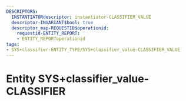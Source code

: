 ```yaml
---
DESCRIPTORS:
  INSTANTIATORdescriptor: instantiator-CLASSIFIER_VALUE
  descriptor-INVARIANT$bool: true
  descriptor_map-REQUESTID$operationid:
    requestid-ENTITY_REPORT:
    - ENTITY_REPORToperationid
tags:
- SYS+classifier-ENTITY_TYPE/SYS+classifier_value-CLASSIFIER_VALUE
---
```

# Entity SYS+classifier_value-CLASSIFIER

